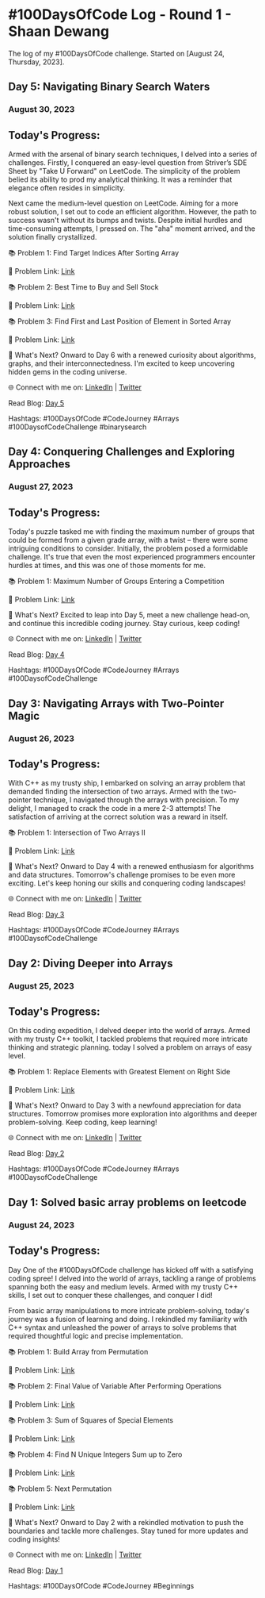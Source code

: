 # #100DaysOfCode Log - Round 1 - Shaan Dewang

The log of my #100DaysOfCode challenge. Started on [August 24, Thursday, 2023].

## Day 5: Navigating Binary Search Waters

### August 30, 2023
## Today's Progress:

Armed with the arsenal of binary search techniques, I delved into a series of challenges. Firstly, I conquered an easy-level question from Striver’s SDE Sheet by "Take U Forward" on LeetCode. The simplicity of the problem belied its ability to prod my analytical thinking. It was a reminder that elegance often resides in simplicity.

Next came the medium-level question on LeetCode. Aiming for a more robust solution, I set out to code an efficient algorithm. However, the path to success wasn't without its bumps and twists. Despite initial hurdles and time-consuming attempts, I pressed on. The "aha" moment arrived, and the solution finally crystallized.

📚 Problem 1:  Find Target Indices After Sorting Array

🔗 Problem Link: [Link](https://leetcode.com/problems/find-target-indices-after-sorting-array/description/)

📚 Problem 2:  Best Time to Buy and Sell Stock

🔗 Problem Link: [Link](https://leetcode.com/problems/best-time-to-buy-and-sell-stock/description/)

📚 Problem 3:  Find First and Last Position of Element in Sorted Array

🔗 Problem Link: [Link](https://leetcode.com/problems/find-first-and-last-position-of-element-in-sorted-array/description/)

🚀 What's Next?
Onward to Day 6 with a renewed curiosity about algorithms, graphs, and their interconnectedness. I'm excited to keep uncovering hidden gems in the coding universe.

🌐 Connect with me on: [LinkedIn](https://www.linkedin.com/in/shaan-04f21/) | [Twitter](https://twitter.com/ShaanDewang_21)

 Read Blog: [Day 5](https://coddingjournal.blogspot.com/2023/08/hello-coding-comrades-day-5-of.html)

Hashtags: #100DaysOfCode #CodeJourney #Arrays #100DaysofCodeChallenge #binarysearch

## Day 4: Conquering Challenges and Exploring Approaches

### August 27, 2023
## Today's Progress:

Today's puzzle tasked me with finding the maximum number of groups that could be formed from a given grade array, with a twist – there were some intriguing conditions to consider. Initially, the problem posed a formidable challenge. It's true that even the most experienced programmers encounter hurdles at times, and this was one of those moments for me.

📚 Problem 1:  Maximum Number of Groups Entering a Competition

🔗 Problem Link: [Link](https://leetcode.com/problems/maximum-number-of-groups-entering-a-competition/description/)

🚀 What's Next?
Excited to leap into Day 5, meet a new challenge head-on, and continue this incredible coding journey. Stay curious, keep coding!

🌐 Connect with me on: [LinkedIn](https://www.linkedin.com/in/shaan-04f21/) | [Twitter](https://twitter.com/ShaanDewang_21)

 Read Blog: [Day 4](https://coddingjournal.blogspot.com/2023/08/day-4-conquering-challenges-and.html)

Hashtags: #100DaysOfCode #CodeJourney #Arrays #100DaysofCodeChallenge

## Day 3: Navigating Arrays with Two-Pointer Magic

### August 26, 2023
## Today's Progress:

With C++ as my trusty ship, I embarked on solving an array problem that demanded finding the intersection of two arrays. Armed with the two-pointer technique, I navigated through the arrays with precision. To my delight, I managed to crack the code in a mere 2-3 attempts! The satisfaction of arriving at the correct solution was a reward in itself. 

📚 Problem 1:  Intersection of Two Arrays II

🔗 Problem Link: [Link](https://leetcode.com/problems/intersection-of-two-arrays-ii/description/)

🚀 What's Next?
Onward to Day 4 with a renewed enthusiasm for algorithms and data structures. Tomorrow's challenge promises to be even more exciting. Let's keep honing our skills and conquering coding landscapes!

🌐 Connect with me on: [LinkedIn](https://www.linkedin.com/in/shaan-04f21/) | [Twitter](https://twitter.com/ShaanDewang_21)

 Read Blog: [Day 3](https://coddingjournal.blogspot.com/2023/08/day-3-of-100-days-of-code-navigating.html)

Hashtags: #100DaysOfCode #CodeJourney #Arrays #100DaysofCodeChallenge

## Day 2: Diving Deeper into Arrays

### August 25, 2023
## Today's Progress:

On this coding expedition, I delved deeper into the world of arrays. Armed with my trusty C++ toolkit, I tackled problems that required more intricate thinking and strategic planning. today I solved a problem on arrays of easy level.

📚 Problem 1:  Replace Elements with Greatest Element on Right Side

🔗 Problem Link: [Link](https://leetcode.com/problems/replace-elements-with-greatest-element-on-right-side/description/)

🚀 What's Next?
Onward to Day 3 with a newfound appreciation for data structures. Tomorrow promises more exploration into algorithms and deeper problem-solving. Keep coding, keep learning!

🌐 Connect with me on: [LinkedIn](https://www.linkedin.com/in/shaan-04f21/) | [Twitter](https://twitter.com/ShaanDewang_21)

 Read Blog: [Day 2](https://coddingjournal.blogspot.com/2023/08/day-2-of-100-days-of-code-diving-deeper.html)

Hashtags: #100DaysOfCode #CodeJourney #Arrays #100DaysofCodeChallenge

## Day 1: Solved basic array problems on leetcode

### August 24, 2023
## Today's Progress:

Day One of the #100DaysOfCode challenge has kicked off with a satisfying coding spree! I delved into the world of arrays, tackling a range of problems spanning both the easy and medium levels. Armed with my trusty C++ skills, I set out to conquer these challenges, and conquer I did!

From basic array manipulations to more intricate problem-solving, today's journey was a fusion of learning and doing. I rekindled my familiarity with C++ syntax and unleashed the power of arrays to solve problems that required thoughtful logic and precise implementation.

📚 Problem 1: Build Array from Permutation

🔗 Problem Link: [Link](https://leetcode.com/problems/build-array-from-permutation/description/)

📚 Problem 2: Final Value of Variable After Performing Operations

🔗 Problem Link: [Link](https://leetcode.com/problems/final-value-of-variable-after-performing-operations/description/)

📚 Problem 3: Sum of Squares of Special Elements

🔗 Problem Link: [Link](https://leetcode.com/problems/sum-of-squares-of-special-elements/description/)

📚 Problem 4: Find N Unique Integers Sum up to Zero

🔗 Problem Link: [Link](https://leetcode.com/problems/find-n-unique-integers-sum-up-to-zero/description/)

📚 Problem 5: Next Permutation

🔗 Problem Link: [Link](https://leetcode.com/problems/next-permutation/description/)

🚀 What's Next?
Onward to Day 2 with a rekindled motivation to push the boundaries and tackle more challenges. Stay tuned for more updates and coding insights!

🌐 Connect with me on: [LinkedIn](https://www.linkedin.com/in/shaan-04f21/) | [Twitter](https://twitter.com/ShaanDewang_21)

 Read Blog: [Day 1](https://coddingjournal.blogspot.com/2023/08/day-1-solved-basic-array-problems-on.html)

Hashtags: #100DaysOfCode #CodeJourney #Beginnings
